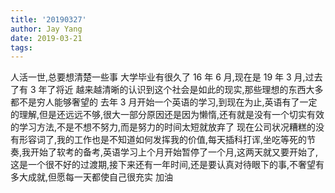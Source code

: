 ```yaml
---
title: '20190327'
author: Jay Yang
date: 2019-03-21
tags:
---
```


人活一世,总要想清楚一些事
大学毕业有很久了 16 年 6 月,现在是 19 年 3 月,过去了有 3 年了将近
越来越清晰的认识到这个社会是如此的现实,那些理想的东西大多都不是穷人能够奢望的
去年 3 月开始一个英语的学习,到现在为止,英语有了一定的理解,但是还远远不够,很大一部分原因还是因为懒惰,还有就是没有一个切实有效的学习方法,不是不想不努力,而是努力的时间太短就放弃了
现在公司状况糟糕的没有形容词了,我的工作也是不知道如何发挥我的价值,每天插科打诨,坐吃等死的节奏,我开始了软考的备考,英语学习上个月开始暂停了一个月,这两天就又要开始了,这是一个很不好的过渡期,接下来还有一年时间,还是要认真对待眼下的事,不奢望有多大成就,但愿每一天都使自己很充实
加油
